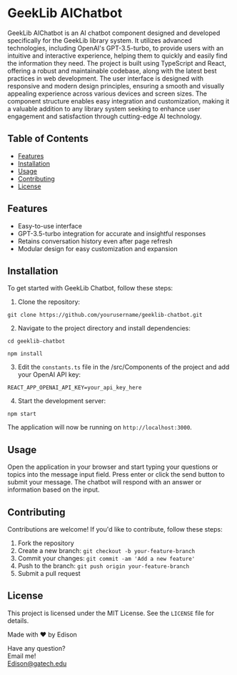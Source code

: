 # GeekLib AIChatbot

GeekLib AIChatbot is an AI chatbot component designed and developed specifically for the GeekLib library system. It utilizes advanced technologies, including OpenAI's GPT-3.5-turbo, to provide users with an intuitive and interactive experience, helping them to quickly and easily find the information they need. The project is built using TypeScript and React, offering a robust and maintainable codebase, along with the latest best practices in web development. The user interface is designed with responsive and modern design principles, ensuring a smooth and visually appealing experience across various devices and screen sizes. The component structure enables easy integration and customization, making it a valuable addition to any library system seeking to enhance user engagement and satisfaction through cutting-edge AI technology.

## Table of Contents

- [Features](#features)
- [Installation](#installation)
- [Usage](#usage)
- [Contributing](#contributing)
- [License](#license)

## Features

- Easy-to-use interface
- GPT-3.5-turbo integration for accurate and insightful responses
- Retains conversation history even after page refresh
- Modular design for easy customization and expansion

## Installation

To get started with GeekLib Chatbot, follow these steps:

1. Clone the repository:  
```
git clone https://github.com/yourusername/geeklib-chatbot.git  
```
2. Navigate to the project directory and install dependencies:  
```
cd geeklib-chatbot
```
```
npm install
  ```
3. Edit the `constants.ts` file in the /src/Components of the project and add your OpenAI API key:  
```
REACT_APP_OPENAI_API_KEY=your_api_key_here
```
 
4. Start the development server:  
```
npm start
```

The application will now be running on `http://localhost:3000`.

## Usage

Open the application in your browser and start typing your questions or topics into the message input field. Press enter or click the send button to submit your message. The chatbot will respond with an answer or information based on the input.

## Contributing

Contributions are welcome! If you'd like to contribute, follow these steps:

1. Fork the repository
2. Create a new branch: `git checkout -b your-feature-branch`
3. Commit your changes: `git commit -am 'Add a new feature'`
4. Push to the branch: `git push origin your-feature-branch`
5. Submit a pull request

## License

This project is licensed under the MIT License. See the `LICENSE` file for details.

Made with ❤️ by Edison

Have any question?  
Email me!  
Edison@gatech.edu
